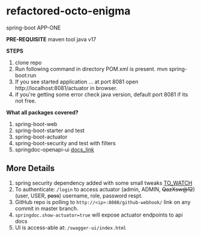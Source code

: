 # refactored-octo-enigma
spring-boot APP-ONE

**PRE-REQUISITE** 
maven tool
java v17

**STEPS**
1. clone repo
2. Run following command in directory POM.xml is present.
    mvn spring-boot:run
3. If you see started application ... at port 8081 open http://localhost:8081/actuator in browser.
4. if you're getting some error check java version, default port 8081 if its not free.

**What all packages covered?**
1. spring-boot-web
2. spring-boot-starter and test
3. spring-boot-actuator
4. spring-boot-security and test with filters
5. springdoc-openapi-ui [docs_link](https://redocly.com/redoc/)

## More Details 

1. spring security dependency added with some small tweaks [TO_WATCH](https://www.youtube.com/watch?v=EeXFwR21J1A)
2. To authenticate: `/login` to access actuator (admin, ADMIN, ~~QazXsw@12~~) (user, USER, ~~pass~~) username, role, password respt.
3. GitHub repo is polling to `http://<ip>:8080/github-webhook/` link on any commit in master branch. 
5. `springdoc.show-actuator=true` will expose actuator endpoints to api docs 
6. UI is access-able at: `/swagger-ui/index.html`